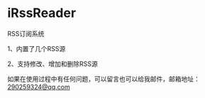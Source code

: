 # iRssReader
RSS订阅系统

1、内置了几个RSS源

2、支持修改、增加和删除RSS源



如果在使用过程中有任何问题，可以留言也可以给我邮件，邮箱地址：290259324@qq.com

